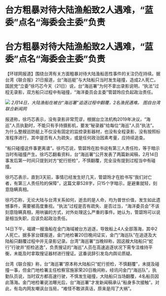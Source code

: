 # 台方粗暴对待大陆渔船致2人遇难，“蓝委”点名“海委会主委”负责

# 台方粗暴对待大陆渔船致2人遇难，“蓝委”点名“海委会主委”负责

【环球网报道】围绕台湾有关方面粗暴对待大陆渔船恶性事件的关注仍在持续。据台湾《联合报》21日报道，台“海巡艇”与大陆船只当时发生碰撞，造成2人死亡。国民党“立委”徐巧芯今天（21日）说，台“海巡署”为何不拿出录影说明，“执法”过程无录影，双方船只过程中有碰撞，“海洋委员会主委”管碧玲应负起政治责任。

![](https://inews.gtimg.com/om_bt/OW2mOZQCIat16sJS_RiHjA4g5V2QD752GtSqRGqPAUxJgAA/1000)
_2月14日，大陆渔船在被台“海巡署”追逐过程中翻覆，2名渔民遇难。 图自台湾联合新闻网_

报道称，徐巧芯表示，没有录影非常荒谬，根据台立法机构2019年决议，“海巡”人员执勤时，不能只有手持摄影机，要发“秘录器”给每位“海巡”人员“执法”。为什么整艘巡防艇上不仅没有固定的监控录影器材，也没有全程录影，没有按照标准程序进行，其中是否有人为疏失，或是任何政治因素考量，应持续追查。

“船只碰撞这件事更离谱”。徐巧芯说，管碧玲在脸书说有第三人责任险，等于暗示当时有碰撞产生。徐巧芯翻看资料，台“海巡署”公开发表了两篇新闻稿，2月14日事发后第一时间只提到对方“蛇行拒检”，不慎翻覆，完全没有提到过程当中有碰撞。

徐巧芯表示，直到3天前，事情已经发生好几天，管碧玲才在脸书写“我们对亡者，有第三人责任险的保障”，这篇文章528字，只15个字暗示，是避重就轻，刻意隐瞒真相。

徐巧芯称，无论大陆与台湾关系如何，逝去的是人命，均为普世价值，发生如此遗憾事件，需要被高度重视。“执法”过程是否有疏失、是否过当，“海洋委员会”不该刻意隐瞒真相，用哄骗的方式，对外处理这么严重的事件。她认为，管碧玲可以说是相当失职，应该负起政治责任。

14日下午，福建一艘渔船在金门海域被台方追逐，导致船上4人全部落海，其中2人死亡。据多家台媒报道，金门地检署20日晚间证实，金门“海巡队”在追逐及大陆船只翻覆过程中并无录影记录。台湾“海巡署”当晚辩称，因这艘大陆船只“蛇行”行驶并“拒检逃逸”，负责搜证的“海巡”人员在高速追逐状况下需专注维持平衡，未能及时拿取搜证器材进行搜证。这番说辞引发岛内舆论质疑。

台湾《联合报》称，台“海巡署”原本称大陆船只“蛇行拒检，不慎翻覆”，未提及碰撞一事，但金门地检署主任检察官施家荣20日晚间称，经讯问金门“海巡队”，执勤队员说，当时双方都高速行驶，不慎发生碰撞，大陆船只当场翻覆，4名船员因此落海。金门地检署说法曝光后，台“海巡署”才发新闻稿承认“船身多次接触”。对此，有岛内网友嘲讽台当局，“难怪不敢讲真话，原来是闯了大祸”。

